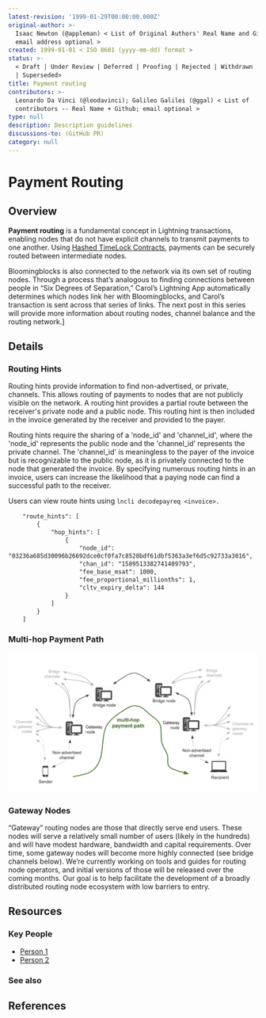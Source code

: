 ```yaml
---
latest-revision: '1999-01-29T00:00:00.000Z'
original-author: >-
  Isaac Newton (@appleman) < List of Original Authors' Real Name and Github;
  email address optional >
created: 1999-01-01 < ISO 8601 (yyyy-mm-dd) format >
status: >-
  < Draft | Under Review | Deferred | Proofing | Rejected | Withdrawn | Accepted
  | Superseded>
title: Payment routing
contributors: >-
  Leonardo Da Vinci (@leodavinci); Galileo Galilei (@ggal) < List of
  contributors -- Real Name + Github; email optional >
type: null
description: Description guidelines
discussions-to: (GitHub PR)
category: null
---
```


# Payment Routing

## Overview

**Payment routing** is a fundamental concept in Lightning transactions, enabling nodes that do not have explicit channels to transmit payments to one another. Using [Hashed TimeLock Contracts](../bitcoin-basics/hltc.md), payments can be securely routed between intermediate nodes.





 Bloomingblocks is also connected to the network via its own set of routing nodes. Through a process that’s analogous to finding connections between people in “Six Degrees of Separation,” Carol’s Lightning App automatically determines which nodes link her with Bloomingblocks, and Carol’s transaction is sent across that series of links. The next post in this series will provide more information about routing nodes, channel balance and the routing network.\]  


## Details

### Routing Hints

Routing hints provide information to find non-advertised, or private, channels. This allows routing of payments to nodes that are not publicly visible on the network. A routing hint provides a partial route between the receiver's private node and a public node. This routing hint is then included in the invoice generated by the receiver and provided to the payer.

Routing hints require the sharing of a 'node\_id' and 'channel\_id', where the 'node\_id' represents the public node and the 'channel\_id' represents the private channel. The 'channel\_id' is meaningless to the payer of the invoice but is recognizable to the public node, as it is privately connected to the node that generated the invoice. By specifying numerous routing hints in an invoice, users can increase the likelihood that a paying node can find a successful path to the receiver.

Users can view route hints using `lncli decodepayreq <invoice>.` 

```text
    "route_hints": [                                           
        {
            "hop_hints": [
                {
                    "node_id": "03236a685d30096b26692dce0cf0fa7c8528bdf61dbf5363a3ef6d5c92733a3016",
                    "chan_id": "1589513382741409793",
                    "fee_base_msat": 1000,
                    "fee_proportional_millionths": 1,
                    "cltv_expiry_delta": 144
                }
            ]
        }
    ]
```

### Multi-hop Payment Path

![An example multi-hop payment path. Image from lightning.engineering](../.gitbook/assets/multihop.png)

### Gateway Nodes

“Gateway” routing nodes are those that directly serve end users. These nodes will serve a relatively small number of users \(likely in the hundreds\) and will have modest hardware, bandwidth and capital requirements. Over time, some gateway nodes will become more highly connected \(see bridge channels below\). We’re currently working on tools and guides for routing node operators, and initial versions of those will be released over the coming months. Our goal is to help facilitate the development of a broadly distributed routing node ecosystem with low barriers to entry. 

## Resources

### Key People

* [Person 1](payment-routing.md)
* [Person 2](payment-routing.md)

### See also

## References

